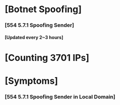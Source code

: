 # [Botnet Spoofing]
### [554 5.7.1 Spoofing Sender]
#### [Updated every 2~3 hours]

# [Counting 3701 IPs]

# [Symptoms] 
###   [554 5.7.1 Spoofing Sender in Local Domain]
